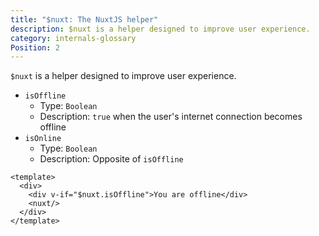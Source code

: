 ```yaml
---
title: "$nuxt: The NuxtJS helper"
description: $nuxt is a helper designed to improve user experience.
category: internals-glossary
Position: 2
---
```


`$nuxt` is a helper designed to improve user experience.

- `isOffline`
  - Type: `Boolean`
  - Description: `true` when the user's internet connection becomes offline
- `isOnline`
  - Type: `Boolean`
  - Description: Opposite of `isOffline`

```html{}[layouts/default.vue]
<template>
  <div>
    <div v-if="$nuxt.isOffline">You are offline</div>
    <nuxt/>
  </div>
</template>
```
